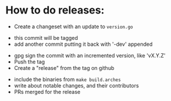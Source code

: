# How to do releases:

* Create a changeset with an update to `version.go`
 - this commit will be tagged
 - add another commit putting it back with '-dev' appended
* gpg sign the commit with an incremented version, like 'vX.Y.Z'
* Push the tag
* Create a "release" from the tag on github
 - include the binaries from `make build.arches`
 - write about notable changes, and their contributors
 - PRs merged for the release

